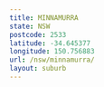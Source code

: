 ```yaml
---
title: MINNAMURRA
state: NSW
postcode: 2533
latitude: -34.645377
longitude: 150.756883
url: /nsw/minnamurra/
layout: suburb
---
```

